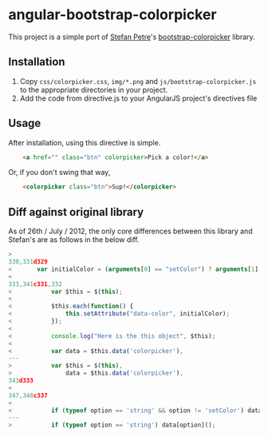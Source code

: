 # angular-bootstrap-colorpicker

This project is a simple port of [Stefan Petre](http://www.eyecon.ro/)'s
[bootstrap-colorpicker](http://www.eyecon.ro/bootstrap-colorpicker/) library.

## Installation

 1. Copy `css/colorpicker.css`, `img/*.png` and `js/bootstrap-colorpicker.js`
    to the appropriate directories in your project.
 2. Add the code from directive.js to your AngularJS project's directives file

## Usage

After installation, using this directive is simple.

```html
    <a href="" class="btn" colorpicker>Pick a color!</a>
```

Or, if you don't swing that way,

```html
    <colorpicker class="btn">Sup!</colorpicker>
```


## Diff against original library

As of 26th / July / 2012, the only core differences between this library and
Stefan's are as follows in the below diff.

```javascript
>       
330,331d329
<       var initialColor = (arguments[0] == "setColor") ? arguments[1] : null;
< 
333,341c331,332
<           var $this = $(this);
< 
<           $this.each(function() {
<               this.setAttribute("data-color", initialColor);
<           });
< 
<           console.log("Here is the this object", $this);
< 
<           var data = $this.data('colorpicker'),
---
>           var $this = $(this),
>               data = $this.data('colorpicker'),
343d333
< 
347,348c337
< 
<           if (typeof option == 'string' && option != 'setColor') data[option]();
---
>           if (typeof option == 'string') data[option]();
```

